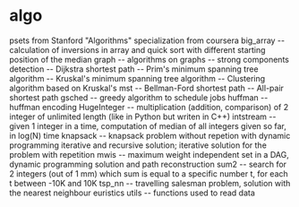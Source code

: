 # algo
psets from Stanford "Algorithms" specialization from coursera
big_array -- calculation of inversions in array and quick sort with different starting position of the median
graph -- algorithms on graphs
  -- strong components detection
  -- Dijkstra shortest path
  -- Prim's minimum spanning tree algorithm
	-- Kruskal's minimum spanning tree algorithm
	-- Clustering algorithm based on Kruskal's mst
	-- Bellman-Ford shortest path
	-- All-pair shortest path
gsched -- greedy algorithm to schedule jobs
huffman -- huffman encoding
HugeInteger -- multiplication (addition, comparison) of 2 integer of unlimited length (like in Python but writen in C++)
intstream -- given 1 integer in a time, computation of median of all integers given so far, in log(N) time
knapsack -- knapsack problem without repetion with dynamic programming iterative and recursive solution; 
    iterative solution for the problem with repetition
mwis -- maximum weight independent set in a DAG, dynamic programming solution and path reconstruction
sum2 -- search for 2 integers (out of 1 mm) which sum is equal to a specific number t, for each t between -10K and 10K
tsp_nn -- travelling salesman problem, solution with the nearest neighbour euristics
utils -- functions used to read data
